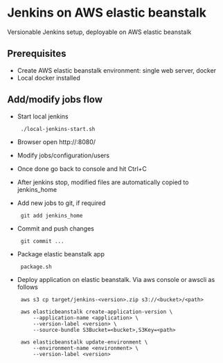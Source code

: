 # Jenkins on AWS elastic beanstalk
Versionable Jenkins setup, deployable on AWS elastic beanstalk

## Prerequisites
 * Create AWS elastic beanstalk environment: single web server, docker
 * Local docker installed

## Add/modify jobs flow
 * Start local jenkins

        ./local-jenkins-start.sh

 * Browser open http://<docker host ip>:8080/
 * Modify jobs/configuration/users
 * Once done go back to console and hit Ctrl+C
 * After jenkins stop, modified files are automatically copied to jenkins_home
 * Add new jobs to git, if required

        git add jenkins_home

 * Commit and push changes

        git commit ...

 * Package elastic beanstalk app

        package.sh

 * Deploy application on elastic beanstalk. Via aws console or awscli as follows

        aws s3 cp target/jenkins-<version>.zip s3://<bucket>/<path>

        aws elasticbeanstalk create-application-version \
            --application-name <application> \
            --version-label <version> \
            --source-bundle S3Bucket=<bucket>,S3Key=<path>

        aws elasticbeanstalk update-environment \
            --environment-name <environment> \
            --version-label <version>
